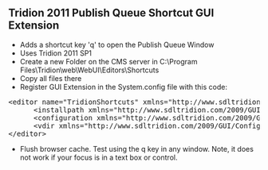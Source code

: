 Tridion 2011 Publish Queue Shortcut GUI Extension
------------------------
- Adds a shortcut key 'q' to open the Publish Queue Window
- Uses Tridion 2011 SP1  
- Create a new Folder on the CMS server in C:\Program Files\Tridion\web\WebUI\Editors\Shortcuts
- Copy all files there
- Register GUI Extension in the System.config file with this code:
<pre>
&lt;editor name="TridionShortcuts" xmlns="http://www.sdltridion.com/2009/GUI/Configuration"&gt;
      &lt;installpath xmlns="http://www.sdltridion.com/2009/GUI/Configuration"&gt;C:\Program Files\Tridion\web\WebUI\Editors\Shortcuts&lt;/installpath&gt;
      &lt;configuration xmlns="http://www.sdltridion.com/2009/GUI/Configuration"&gt;Shortcuts.config&lt;/configuration&gt;
      &lt;vdir xmlns="http://www.sdltridion.com/2009/GUI/Configuration"&gt;Shortcuts&lt;/vdir&gt;
&lt;/editor&gt;
</pre>
- Flush browser cache.  Test using the q key in any window.  Note, it does not work if your focus is in a text box or control.

